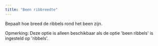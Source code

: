 ```yaml
---
title: "Been ribbreedte"
---
```


Bepaalt hoe breed de ribbels rond het been zijn.

Opmerking: Deze optie is alleen beschikbaar als de optie 'been ribbels' is ingesteld op 'ribbels'.
